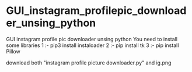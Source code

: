# GUI_instagram_profilepic_downloader_unsing_python
GUI instagram profile pic downloader unsing python
You need to install some libraries
1 :- pip3 install instaloader
2 :- pip install tk
3 :- pip install Pillow

download both "instagram profile picture downloader.py" and ig.png
